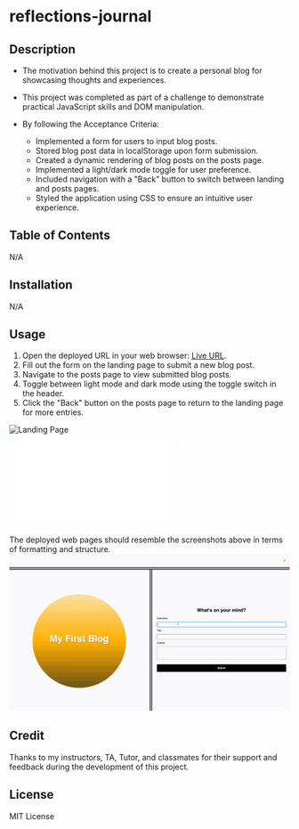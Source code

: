 # reflections-journal

## Description

- The motivation behind this project is to create a personal blog for showcasing thoughts and experiences.
- This project was completed as part of a challenge to demonstrate practical JavaScript skills and DOM manipulation.
- By following the Acceptance Criteria:

  - Implemented a form for users to input blog posts.
  - Stored blog post data in localStorage upon form submission.
  - Created a dynamic rendering of blog posts on the posts page.
  - Implemented a light/dark mode toggle for user preference.
  - Included navigation with a "Back" button to switch between landing and posts pages.
  - Styled the application using CSS to ensure an intuitive user experience.

## Table of Contents

N/A

## Installation

N/A

## Usage

1. Open the deployed URL in your web browser: [Live URL](https://bilenie.github.io/reflections-journal/).
2. Fill out the form on the landing page to submit a new blog post.
3. Navigate to the posts page to view submitted blog posts.
4. Toggle between light mode and dark mode using the toggle switch in the header.
5. Click the "Back" button on the posts page to return to the landing page for more entries.

![Landing Page](https://bilenie.github.io/reflections-journal/)

![Posts Page](file:///C:/Users/bilum/OneDrive/Desktop/SMU/Homework/reflections-journal/blog.html)

The deployed web pages should resemble the screenshots above in terms of formatting and structure.
![form page](./assets/images/100-web-apis-challenge-demo.gif)
## Credit

Thanks to my instructors, TA, Tutor, and classmates for their support and feedback during the development of this project.

## License

MIT License
